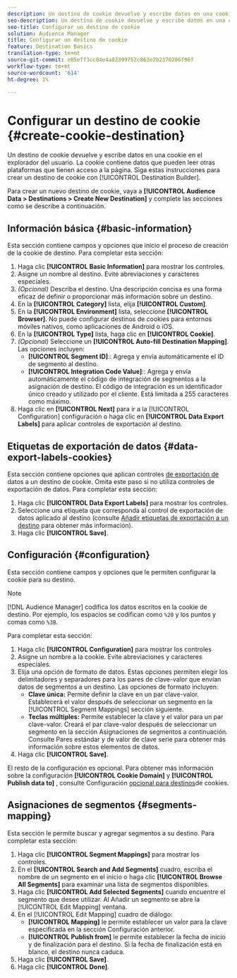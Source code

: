 ```yaml
---
description: Un destino de cookie devuelve y escribe datos en una cookie en el explorador del usuario. La cookie contiene datos que pueden leer otras plataformas que tienen acceso a la página. Siga estas instrucciones para crear un destino de cookie con [!UICONTROL Destination Builder].
seo-description: Un destino de cookie devuelve y escribe datos en una cookie en el explorador del usuario. La cookie contiene datos que pueden leer otras plataformas que tienen acceso a la página. Siga estas instrucciones para crear un destino de cookie con [!UICONTROL Destination Builder].
seo-title: Configurar un destino de cookie
solution: Audience Manager
title: Configurar un destino de cookie
feature: Destination Basics
translation-type: tm+mt
source-git-commit: e05eff3cc04e4a82399752c862e2b2370286f96f
workflow-type: tm+mt
source-wordcount: '614'
ht-degree: 1%

---
```



# Configurar un destino de cookie {#create-cookie-destination}

Un destino de cookie devuelve y escribe datos en una cookie en el explorador del usuario. La cookie contiene datos que pueden leer otras plataformas que tienen acceso a la página. Siga estas instrucciones para crear un destino de cookie con [!UICONTROL Destination Builder].

<!-- create-cookie-destination.xml -->

Para crear un nuevo destino de cookie, vaya a **[!UICONTROL Audience Data > Destinations > Create New Destination]** y complete las secciones como se describe a continuación.

## Información básica {#basic-information}

Esta sección contiene campos y opciones que inicio el proceso de creación de la cookie de destino. Para completar esta sección:

1. Haga clic **[!UICONTROL Basic Information]** para mostrar los controles.
2. Asigne un nombre al destino. Evite abreviaciones y caracteres especiales.
3. *(Opcional)* Describa el destino. Una descripción concisa es una forma eficaz de definir o proporcionar más información sobre un destino.
4. En la **[!UICONTROL Category]** lista, elija **[!UICONTROL Custom]**.
5. En la **[!UICONTROL Environment]** lista, seleccione **[!UICONTROL Browser]**. No puede configurar destinos de cookies para entornos móviles nativos, como aplicaciones de Android o iOS.
6. En la **[!UICONTROL Type]** lista, haga clic en **[!UICONTROL Cookie]**.
7. *(Opcional)* Seleccione un **[!UICONTROL Auto-fill Destination Mapping]**. Las opciones incluyen:
   * **[!UICONTROL Segment ID]**:: Agrega y envía automáticamente el ID de segmento al destino.
   * **[!UICONTROL Integration Code Value]**:: Agrega y envía automáticamente el código de integración de segmentos a la asignación de destino. El código de integración es un identificador único creado y utilizado por el cliente. Está limitada a 255 caracteres como máximo.
8. Haga clic en **[!UICONTROL Next]** para ir a la [!UICONTROL Configuration] configuración o haga clic en **[!UICONTROL Data Export Labels]** para aplicar controles de exportación al destino.

## Etiquetas de exportación de datos {#data-export-labels-cookies}

Esta sección contiene opciones que aplican controles [de exportación de](../../features/data-export-controls.md) datos a un destino de cookie. Omita este paso si no utiliza controles de exportación de datos. Para completar esta sección:

1. Haga clic **[!UICONTROL Data Export Labels]** para mostrar los controles.
2. Seleccione una etiqueta que corresponda al control de exportación de datos aplicado al destino (consulte [Añadir etiquetas de exportación a un destino](/help/using/features/destinations/add-data-export-labels.md) para obtener más información).
3. Haga clic **[!UICONTROL Save]**.

## Configuración {#configuration}

Esta sección contiene campos y opciones que le permiten configurar la cookie para su destino.

>[!NOTE]
>
>[!DNL Audience Manager] codifica los datos escritos en la cookie de destino. Por ejemplo, los espacios se codifican como `%20` y los puntos y comas como `%3B`.

Para completar esta sección:

1. Haga clic **[!UICONTROL Configuration]** para mostrar los controles
1. Asigne un nombre a la cookie. Evite abreviaciones y caracteres especiales.
1. Elija una opción de formato de datos. Estas opciones permiten elegir los delimitadores y separadores para los pares de clave-valor que envían datos de segmentos a un destino. Las opciones de formato incluyen:
   * **Clave única:** Permite definir la clave en un par clave-valor. Establecerá el valor después de seleccionar un segmento en la [!UICONTROL Segment Mappings] sección siguiente.
   * **Teclas múltiples:** Permite establecer la clave y el valor para un par clave-valor. Creará el par clave-valor después de seleccionar un segmento en la sección Asignaciones de segmentos a continuación.
Consulte Pares [](../../features/destinations/key-value-pairs.md) estándar y de valor de clave serie para obtener más información sobre estos elementos de datos.
1. Haga clic **[!UICONTROL Save]**.

El resto de la configuración es opcional. Para obtener más información sobre la configuración **[!UICONTROL Cookie Domain]** y **[!UICONTROL Publish data to]** , consulte Configuración [opcional para destinos](/help/using/features/destinations/cookie-destination-options.md)de cookies.

## Asignaciones de segmentos {#segments-mapping}

Esta sección le permite buscar y agregar segmentos a su destino. Para completar esta sección:

1. Haga clic **[!UICONTROL Segment Mappings]** para mostrar los controles.
1. En el **[!UICONTROL Search and Add Segments]** cuadro, escriba el nombre de un segmento en el inicio o haga clic **[!UICONTROL Browse All Segments]** para examinar una lista de segmentos disponibles.
1. Haga clic **[!UICONTROL Add Selected Segments]** cuando encuentre el segmento que desee utilizar. Al Añadir un segmento se abre la [!UICONTROL Edit Mapping] ventana.
1. En el [!UICONTROL Edit Mapping] cuadro de diálogo:
   * **[!UICONTROL Mapping]** le permite establecer un valor para la clave especificada en la sección Configuración anterior.
   * **[!UICONTROL Publish from]** le permite establecer la fecha de inicio y de finalización para el destino. Si la fecha de finalización está en blanco, el destino nunca caduca.
1. Haga clic **[!UICONTROL Save]**.
1. Haga clic **[!UICONTROL Done]**.